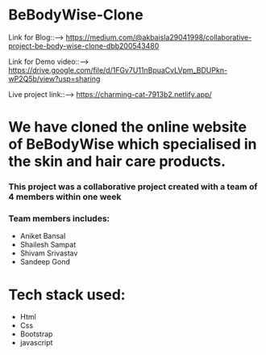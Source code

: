 # BeBodyWise-Clone
Link for Blog::-->
https://medium.com/@akbaisla29041998/collaborative-project-be-body-wise-clone-dbb200543480

Link for Demo video::-->
https://drive.google.com/file/d/1FGv7U11nBpuaCvLVpm_BDUPkn-wP2Q5b/view?usp=sharing

Live project link::--> https://charming-cat-7913b2.netlify.app/

<h1>We have cloned the online website of BeBodyWise which specialised in the skin and hair care products.</h1>
<h3>This project was a collaborative project created with a team of 4 members within one week</h3>
<h3>Team members includes:</h3>
<ul>
<li>Aniket Bansal</li>
<li>Shailesh Sampat</li>
<li>Shivam Srivastav</li>
<li>Sandeep Gond</li>
</ul>

<h1>Tech stack used: </h1>
<ul>
<li>Html</li>
<li>Css</li>
<li>Bootstrap</li>
<li>javascript</li>
</ul>

